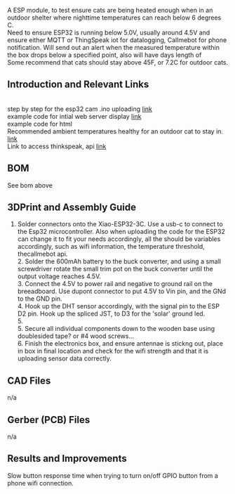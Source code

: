 
A ESP module, to test ensure cats are being heated enough when in an outdoor shelter where nighttime temperatures can reach below 6 degrees C. 
<br> Need to ensure ESP32 is running below 5.0V, usually around 4.5V and ensure either MQTT or ThingSpeak iot for datalogging, Callmebot for phone notification. Will send out an alert when the measured temperature within the box drops below a specified point, also will have days length of 
<br> Some recommend that cats should stay above 45F, or 7.2C for outdoor cats. 
<br>


## Introduction and Relevant Links
<br> step by step for the esp32 cam .ino uploading [link](https://www.youtube.com/watch?v=7-3piBHV1W0)
<br> example code for intial web server display [link](https://lastminuteengineers.com/esp32-dht11-dht22-web-server-tutorial/)
<br> example code for html 
<br> Recommended ambient temperatures healthy for an outdoor cat to stay in. [link](https://gallant.com/blog/how-cold-is-too-cold-for-your-cat-to-stay-outside/)
<br> Link to access thinkspeak, api [link](https://thingspeak.com/channels/2362352/api_keys)


## BOM
See bom above


## 3DPrint and Assembly Guide
1. Solder connectors onto the Xiao-ESP32-3C. Use a usb-c to connect to the Esp32 microcontroller. Also when uploading the code for the ESP32 can change it to fit your needs accordingly, all the should be variables accordingly, such as wifi information, the temperature threshold, thecallmebot api.
<br> 2. Solder the 600mAh battery to the buck converter, and using a small screwdriver rotate the small trim pot on the buck converter until the output voltage reaches 4.5V. 
<br> 3. Connect the 4.5V to power rail and negative to ground rail on the breeadboard. Use dupont connector to put 4.5V to Vin pin, and the GNd to the GND pin.
<br> 4. Hook up the DHT sensor accordingly, with the signal pin to the ESP D2 pin. Hook up the spliced JST, to D3 for the 'solar' ground led. 
<br> 5. 
<br> 5. Secure all individual components down to the wooden base using doublesided tape? or #4 wood screws...
<br> 6. Finish the electronics box, and ensure antennae is stickng out, place in box in final location and check for the wifi strength and that it is uploading sensor data correctly. 



## CAD Files
n/a

## Gerber (PCB) Files
n/a

## Results and Improvements
Slow button response time when trying to turn on/off GPIO button from a phone wifi connection.
</br> 
</br> 
